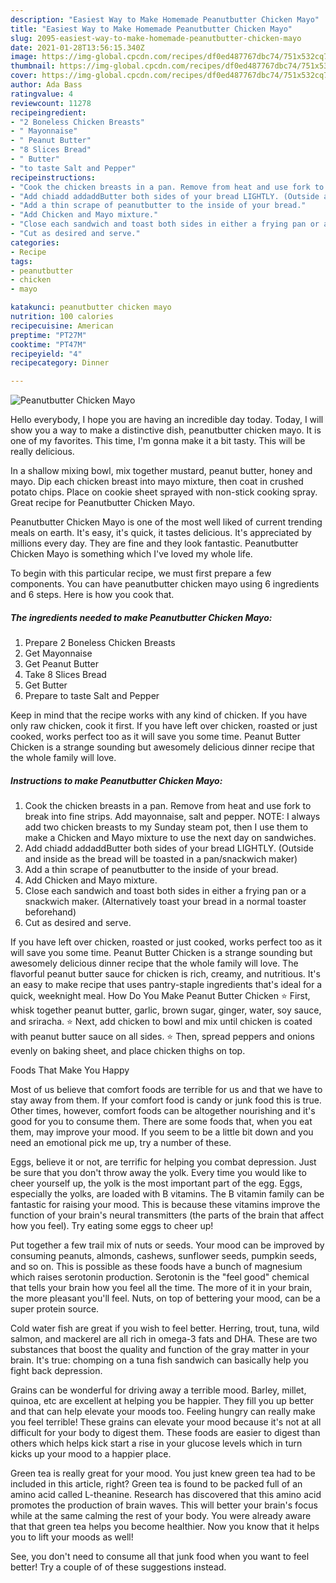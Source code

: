 ```yaml
---
description: "Easiest Way to Make Homemade Peanutbutter Chicken Mayo"
title: "Easiest Way to Make Homemade Peanutbutter Chicken Mayo"
slug: 2095-easiest-way-to-make-homemade-peanutbutter-chicken-mayo
date: 2021-01-28T13:56:15.340Z
image: https://img-global.cpcdn.com/recipes/df0ed487767dbc74/751x532cq70/peanutbutter-chicken-mayo-recipe-main-photo.jpg
thumbnail: https://img-global.cpcdn.com/recipes/df0ed487767dbc74/751x532cq70/peanutbutter-chicken-mayo-recipe-main-photo.jpg
cover: https://img-global.cpcdn.com/recipes/df0ed487767dbc74/751x532cq70/peanutbutter-chicken-mayo-recipe-main-photo.jpg
author: Ada Bass
ratingvalue: 4
reviewcount: 11278
recipeingredient:
- "2 Boneless Chicken Breasts"
- " Mayonnaise"
- " Peanut Butter"
- "8 Slices Bread"
- " Butter"
- "to taste Salt and Pepper"
recipeinstructions:
- "Cook the chicken breasts in a pan. Remove from heat and use fork to break into fine strips. Add mayonnaise, salt and pepper. NOTE: I always add two chicken breasts to my Sunday steam pot, then I use them to make a Chicken and Mayo mixture to use the next day on sandwiches."
- "Add chiadd addaddButter both sides of your bread LIGHTLY. (Outside and inside as the bread will be toasted in a pan/snackwich maker)"
- "Add a thin scrape of peanutbutter to the inside of your bread."
- "Add Chicken and Mayo mixture."
- "Close each sandwich and toast both sides in either a frying pan or a snackwich maker. (Alternatively toast your bread in a normal toaster beforehand)"
- "Cut as desired and serve."
categories:
- Recipe
tags:
- peanutbutter
- chicken
- mayo

katakunci: peanutbutter chicken mayo 
nutrition: 100 calories
recipecuisine: American
preptime: "PT27M"
cooktime: "PT47M"
recipeyield: "4"
recipecategory: Dinner

---
```



![Peanutbutter Chicken Mayo](https://img-global.cpcdn.com/recipes/df0ed487767dbc74/751x532cq70/peanutbutter-chicken-mayo-recipe-main-photo.jpg)

Hello everybody, I hope you are having an incredible day today. Today, I will show you a way to make a distinctive dish, peanutbutter chicken mayo. It is one of my favorites. This time, I'm gonna make it a bit tasty. This will be really delicious.

In a shallow mixing bowl, mix together mustard, peanut butter, honey and mayo. Dip each chicken breast into mayo mixture, then coat in crushed potato chips. Place on cookie sheet sprayed with non-stick cooking spray. Great recipe for Peanutbutter Chicken Mayo.

Peanutbutter Chicken Mayo is one of the most well liked of current trending meals on earth. It's easy, it's quick, it tastes delicious. It's appreciated by millions every day. They are fine and they look fantastic. Peanutbutter Chicken Mayo is something which I've loved my whole life.


To begin with this particular recipe, we must first prepare a few components. You can have peanutbutter chicken mayo using 6 ingredients and 6 steps. Here is how you cook that.

<!--inarticleads1-->

##### The ingredients needed to make Peanutbutter Chicken Mayo:

1. Prepare 2 Boneless Chicken Breasts
1. Get  Mayonnaise
1. Get  Peanut Butter
1. Take 8 Slices Bread
1. Get  Butter
1. Prepare to taste Salt and Pepper


Keep in mind that the recipe works with any kind of chicken. If you have only raw chicken, cook it first. If you have left over chicken, roasted or just cooked, works perfect too as it will save you some time. Peanut Butter Chicken is a strange sounding but awesomely delicious dinner recipe that the whole family will love. 

<!--inarticleads2-->

##### Instructions to make Peanutbutter Chicken Mayo:

1. Cook the chicken breasts in a pan. Remove from heat and use fork to break into fine strips. Add mayonnaise, salt and pepper. NOTE: I always add two chicken breasts to my Sunday steam pot, then I use them to make a Chicken and Mayo mixture to use the next day on sandwiches.
1. Add chiadd addaddButter both sides of your bread LIGHTLY. (Outside and inside as the bread will be toasted in a pan/snackwich maker)
1. Add a thin scrape of peanutbutter to the inside of your bread.
1. Add Chicken and Mayo mixture.
1. Close each sandwich and toast both sides in either a frying pan or a snackwich maker. (Alternatively toast your bread in a normal toaster beforehand)
1. Cut as desired and serve.


If you have left over chicken, roasted or just cooked, works perfect too as it will save you some time. Peanut Butter Chicken is a strange sounding but awesomely delicious dinner recipe that the whole family will love. The flavorful peanut butter sauce for chicken is rich, creamy, and nutritious. It&#39;s an easy to make recipe that uses pantry-staple ingredients that&#39;s ideal for a quick, weeknight meal. How Do You Make Peanut Butter Chicken ⭐ First, whisk together peanut butter, garlic, brown sugar, ginger, water, soy sauce, and sriracha. ⭐ Next, add chicken to bowl and mix until chicken is coated with peanut butter sauce on all sides. ⭐ Then, spread peppers and onions evenly on baking sheet, and place chicken thighs on top. 

Foods That Make You Happy


Most of us believe that comfort foods are terrible for us and that we have to stay away from them. If your comfort food is candy or junk food this is true. Other times, however, comfort foods can be altogether nourishing and it's good for you to consume them. There are some foods that, when you eat them, may improve your mood. If you seem to be a little bit down and you need an emotional pick me up, try a number of these.

Eggs, believe it or not, are terrific for helping you combat depression. Just be sure that you don't throw away the yolk. Every time you would like to cheer yourself up, the yolk is the most important part of the egg. Eggs, especially the yolks, are loaded with B vitamins. The B vitamin family can be fantastic for raising your mood. This is because these vitamins improve the function of your brain's neural transmitters (the parts of the brain that affect how you feel). Try eating some eggs to cheer up!

Put together a few trail mix of nuts or seeds. Your mood can be improved by consuming peanuts, almonds, cashews, sunflower seeds, pumpkin seeds, and so on. This is possible as these foods have a bunch of magnesium which raises serotonin production. Serotonin is the "feel good" chemical that tells your brain how you feel all the time. The more of it in your brain, the more pleasant you'll feel. Nuts, on top of bettering your mood, can be a super protein source.

Cold water fish are great if you wish to feel better. Herring, trout, tuna, wild salmon, and mackerel are all rich in omega-3 fats and DHA. These are two substances that boost the quality and function of the gray matter in your brain. It's true: chomping on a tuna fish sandwich can basically help you fight back depression. 

Grains can be wonderful for driving away a terrible mood. Barley, millet, quinoa, etc are excellent at helping you be happier. They fill you up better and that can help elevate your moods too. Feeling hungry can really make you feel terrible! These grains can elevate your mood because it's not at all difficult for your body to digest them. These foods are easier to digest than others which helps kick start a rise in your glucose levels which in turn kicks up your mood to a happier place.

Green tea is really great for your mood. You just knew green tea had to be included in this article, right? Green tea is found to be packed full of an amino acid called L-theanine. Research has discovered that this amino acid promotes the production of brain waves. This will better your brain's focus while at the same calming the rest of your body. You were already aware that that green tea helps you become healthier. Now you know that it helps you to lift your moods as well!

See, you don't need to consume all that junk food when you want to feel better! Try  a  couple of  of  these  suggestions  instead.

